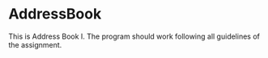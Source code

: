 # AddressBook
This is Address Book I. The program should work following all guidelines of the assignment.
